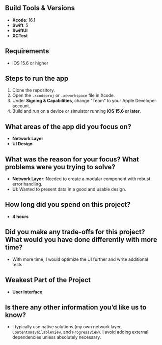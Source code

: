 ## Build Tools & Versions
- **Xcode**: 16.1  
- **Swift**: 5  
- **SwiftUI**  
- **XCTest**

## Requirements
- iOS 15.6 or higher

## Steps to run the app
1. Clone the repository.
2. Open the `.xcodeproj` or `.xcworkspace` file in Xcode.
3. Under **Signing & Capabilities**, change "Team" to your Apple Developer account.
4. Build and run on a device or simulator running **iOS 15.6 or later**.

## What areas of the app did you focus on?
- **Network Layer** 
- **UI Design**

## What was the reason for your focus? What problems were you trying to solve?
- **Network Layer**: Needed to create a modular component with robust error handling.  
- **UI**: Wanted to present data in a good and usable design.

## How long did you spend on this project?
- **4 hours**  

## Did you make any trade-offs for this project? What would you have done differently with more time?
- With more time, I would optimize the UI further and write additional tests.

## Weakest Part of the Project
- **User Interface**

## Is there any other information you’d like us to know?
- I typically use native solutions (my own network layer, `ContentUnavailableView`, and `ProgressView`). I avoid adding external dependencies unless absolutely necessary.
